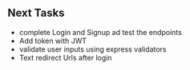 ## Next Tasks

- complete Login and Signup ad test the endpoints
- Add token with JWT
- validate user inputs using express validators
- Text redirect Urls after login
